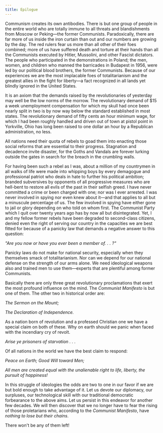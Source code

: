 ```yaml
---
title: Epilogue
---
```


Communism creates its own antibodies. There is but one group of people in the entire world who are totally immune to all threats and blandishments from Moscow or Peking—the former Communists. Paradoxically, there are far more of us inside the iron curtain than out and our numbers are growing by the day. The red rulers fear us more than all other of their foes combined; more of us have suffered death and torture at their hands than all the Communists executed by Hitler, Mussolini, and other Fascist dictators. The people who participated in the demonstrations in Poland; the men, women, and children who manned the barricades in Budapest in 1956, were led by our political blood brothers, the former Communists. Because of our experiences we are the most implacable foes of totalitarianism and the greatest allies in the fight for liberty—a fact recognized in all lands yet blindly ignored in the United States.

It is an axiom that the demands raised by the revolutionaries of yesterday may well be the low norms of the morrow. The revolutionary demand of $15 a week unemployment compensation for which my skull had once been nearly split in two is by now way below the standard established in most states. The revolutionary demand of fifty cents an hour minimum wage, for which I had been roughly handled and driven out of town at pistol point in Yorkville, Ohio has long been raised to one dollar an hour by a Republican administration, no less.

All nations need their quota of rebels to goad them into enacting those social reforms that are essential to their progress. Stagnation and decadence invite disaster, for the Goths and Vandals are forever lurking outside the gates in search for the breach in the crumbling walls.

For having been such a rebel as I was, about a million of my countrymen in all walks of life were made into whipping boys by every demagogue and professional patriot who deals in hate to further his political ambition; branded subversives by opponents of all progressive measures who are hell-bent to restore all evils of the past in their selfish greed. I have never committed a crime or been charged with one; nor was I ever arrested. I was never involved in spying nor even knew about it—and that applies to all but a minuscule percentage of us. The few involved in spying have either gone to jail or glory depending on who told on whom first. The Communist Party which I quit over twenty years ago has by now all but disintegrated. Yet, I and my fellow former rebels have been degraded to second-class citizens, denied even the right of serving our country in the capacities we are best fitted for because of a panicky law that demands a negative answer to this question:

<em>"Are you now or have you ever been a member of. . . ?"</em>

Panicky laws do not make for national security, especially when they themselves smack of totalitarianism. Nor can we depend for our national defense on the strength of our arms alone. We need ideological weapons also and trained men to use them—experts that are plentiful among former Communists.

Basically there are only three great revolutionary proclamations that exert the most profound influence on the mind. The <em>Communist Manifesto</em> is but one of them. The other two in historical order are:


<em>The Sermon on the Mount;</em>


<em>The Declaration of Independence.</em>


As a nation born of revolution and a professed Christian one we have a special claim on both of these. Why on earth should we panic when faced with the incendiary cry of revolt.

<em>Arise ye prisoners of starvation . . .</em>

Of all nations in the world we have the best claim to respond:

<em>Peace on Earth; Good Will toward Men;</em>

<em>All men are created equal with the unalienable right to life, liberty, the pursuit of happiness!</em>


In this struggle of ideologies the odds are two to one in our favor if we are but bold enough to take advantage of it. Let us devote our diplomacy, our surpluses, our technological skill with our traditional democratic forbearance to the above aims. Let us persist in this endeavor for another few decades. We will then discover that we no longer have to fear the rising of those proletarians who, according to the <em>Communist Manifesto</em>, have <em>nothing to lose but their chains</em>.

There won't be any of them left!
